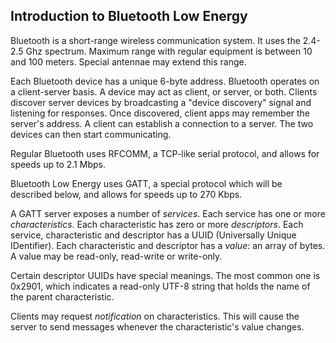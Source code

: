 ## Introduction to Bluetooth Low Energy

Bluetooth is a short-range wireless communication system.
It uses the 2.4-2.5 Ghz spectrum.
Maximum range with regular equipment is between 10 and 100 meters.
Special antennae may extend this range.

Each Bluetooth device has a unique 6-byte address.
Bluetooth operates on a client-server basis.
A device may act as client, or server, or both.
Clients discover server devices by broadcasting a "device discovery" signal and listening for responses.
Once discovered, client apps may remember the server's address.
A client can establish a connection to a server. The two devices can then start communicating.

Regular Bluetooth uses RFCOMM, a TCP-like serial protocol, and allows for speeds up to 2.1 Mbps.

Bluetooth Low Energy uses GATT, a special protocol which will be described below, and allows for speeds up to 270 Kbps.

A GATT server exposes a number of *services*.
Each service has one or more *characteristics*.
Each characteristic has zero or more *descriptors*.
Each service, characteristic and descriptor has a UUID (Universally Unique IDentifier).
Each characteristic and descriptor has a *value*: an array of bytes.
A value may be read-only, read-write or write-only.

Certain descriptor UUIDs have special meanings.
The most common one is 0x2901, which indicates a read-only UTF-8 string that holds the name of the parent characteristic.

Clients may request *notification* on characteristics.
This will cause the server to send messages whenever the characteristic's value changes.
